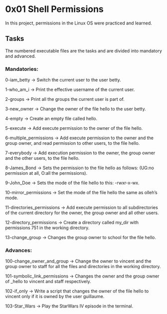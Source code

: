 # 0x01 Shell Permissions
In this project, permissions in the Linux OS were practiced and learned.

## Tasks
The numbered executable files are the tasks and are divided into mandatory and advanced.

### Mandatories:
0-iam_betty &rarr; Switch the current user to the user betty.

1-who\_am_i &rarr; Print the effective username of the current user.

2-groups &rarr; Print all the groups the current user is part of.

3-new_owner &rarr; Change the owner of the file hello to the user betty.

4-empty &rarr; Create an empty file called hello.

5-execute &rarr; Add execute permission to the owner of the file hello.

6-multiple_permissions &rarr; Add execute permission to the owner and the group owner, and read permission to other users, to the file hello.

7-everybody &rarr; Add execution permission to the owner, the group owner and the other users, to the file hello.

8-James_Bond &rarr; Sets the permission to the file hello as follows: (UG:no permission at all, O:all the permissions).

9-John_Doe &rarr; Sets the mode of the file hello to this: -rwxr-x-wx.

10-mirror_permissions &rarr; Set the mode of the file hello the same as olleh’s mode.

11-directories_permissions &rarr; Add execute permission to all subdirectories of the current directory for the owner, the group owner and all other users.

12-directory\_permissions &rarr; Create a directory called my_dir with permissions 751 in the working directory.

13-change_group &rarr; Changes the group owner to school for the file hello.

### Advances:

100-change\_owner\_and_group &rarr; Change the owner to vincent and the group owner to staff for all the files and directories in the working directory.

101-symbolic\_link_permissions &rarr; Changes the owner and the group owner of _hello to vincent and staff respectively.

102-if_only &rarr; Write a script that changes the owner of the file hello to vincent only if it is owned by the user guillaume.

103-Star_Wars &rarr; Play the StarWars IV episode in the terminal.
